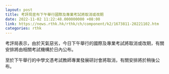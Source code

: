 ```yaml
---
layout: post
title: 考評局宣布下午舉行國際及專業考試將取消或改期
date: 2022-11-02 11:22:48.000000000 +08:00
link: https://news.rthk.hk/rthk/ch/component/k2/1673811-20221102.htm
categories: rthk
---
```


考評局表示，由於天氣惡劣，今日下午舉行的國際及專業考試將取消或改期，有關安排將由相關考試機構於日內公布。

至於下午舉行的中學文憑考試教師專業發展研討會將取消，有關安排將於稍後公布。
